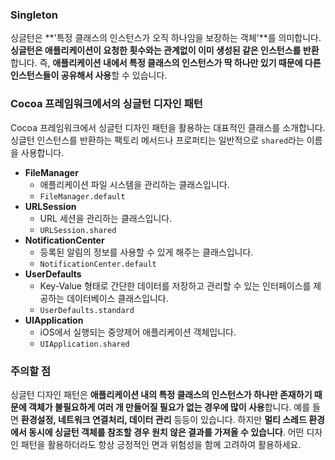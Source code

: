 ### Singleton

싱글턴은 **'특정 클래스의 인스턴스가 오직 하나임을 보장하는 객체'**를 의미합니다. **싱글턴은 애플리케이션이 요청한 횟수와는 관계없이 이미 생성된 같은 인스턴스를 반환**합니다. 즉, **애플리케이션 내에서 특정 클래스의 인스턴스가 딱 하나만 있기 때문에 다른 인스턴스들이 공유해서 사용**할 수 있습니다.

### **Cocoa 프레임워크에서의 싱글턴 디자인 패턴**

Cocoa 프레임워크에서 싱글턴 디자인 패턴을 활용하는 대표적인 클래스를 소개합니다.싱글턴 인스턴스를 반환하는 팩토리 메서드나 프로퍼티는 일반적으로 `shared`라는 이름을 사용합니다.

- **FileManager**
  - 애플리케이션 파일 시스템을 관리하는 클래스입니다.
  - `FileManager.default`
- **URLSession**
  - URL 세션을 관리하는 클래스입니다.
  - `URLSession.shared`
- **NotificationCenter**
  - 등록된 알림의 정보를 사용할 수 있게 해주는 클래스입니다.
  - `NotificationCenter.default`
- **UserDefaults**
  - Key-Value 형태로 간단한 데이터를 저장하고 관리할 수 있는 인터페이스를 제공하는 데이터베이스 클래스입니다.
  - `UserDefaults.standard`
- **UIApplication**
  - iOS에서 실행되는 중앙제어 애플리케이션 객체입니다.
  - `UIApplication.shared`

### **주의할 점**

싱글턴 디자인 패턴은 **애플리케이션 내의 특정 클래스의 인스턴스가 하나만 존재하기 때문에 객체가 불필요하게 여러 개 만들어질 필요가 없는 경우에 많이 사용**합니다. 예를 들면 **환경설정, 네트워크 연결처리, 데이터 관리** 등등이 있습니다. 하지만 **멀티 스레드 환경에서 동시에 싱글턴 객체를 참조할 경우 원치 않은 결과를 가져올 수 있습니다**. 어떤 디자인 패턴을 활용하더라도 항상 긍정적인 면과 위험성을 함께 고려하여 활용하세요.

